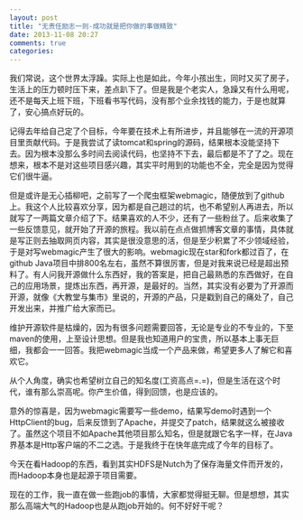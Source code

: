 ```yaml
---
layout: post
title: "无责任励志一则-成功就是把你做的事做精致"
date: 2013-11-08 20:27
comments: true
categories: 
---
```

我们常说，这个世界太浮躁。实际上也是如此，今年小孩出生，同时又买了房子，生活上的压力顿时压下来，差点趴下了。但是我是个老实人，急躁又有什么用呢，还不是每天上班下班，下班看书写代码，没有那个业余找钱的能力，于是也就算了，安心搞点好玩的。

<!--more-->

记得去年给自己定了个目标，今年要在技术上有所进步，并且能够在一流的开源项目里贡献代码。于是我尝试了读tomcat和spring的源码，结果根本没能坚持下去。因为根本没那么多时间去阅读代码，也坚持不下去，最后都是不了了之。现在想来，根本不是对这些项目感兴趣，其实平时用到的功能也不全，完全是因为觉得它们很牛逼。

但是或许是无心插柳吧，之前写了一个爬虫框架webmagic，随便放到了github上。我这个人比较喜欢分享，因为都是自己趟过的坑，也不希望别人再进去，所以就写了一两篇文章介绍了下。结果喜欢的人不少，还有了一些粉丝了。后来收集了一些反馈意见，就开始了开源的旅程。我以前在点点做抓博客文章的事情，具体就是写正则去抽取网页内容，其实是很没意思的活，但是至少积累了不少领域经验，于是对写webmagic产生了很大的影响。webmagic现在star和fork都过百了，在github Java项目中排800名左右，虽然不算很厉害，但是对我来说已经是超出预料了。有人问我开源做什么东西好，我的答案是，把自己最熟悉的东西做好，在自己的应用场景，提炼出东西，再开源，是最好的。当然，其实没有必要为了开源而开源，就像《大教堂与集市》里说的，开源的产品，只是戳到自己的痛处了，自己开发出来，并推广给大家而已。

维护开源软件是枯燥的，因为有很多问题需要回答，无论是专业的不专业的，下至maven的使用，上至设计思想。但是我也知道用户的宝贵，所以基本上事无巨细，我都会一一回答。我把webmagic当成一个产品来做，希望更多人了解它和喜欢它。

从个人角度，确实也希望树立自己的知名度(工资高点=.=)，但是生活在这个时代，谁有那么崇高呢。你产生价值，得到回馈，也是应该的。

意外的惊喜是，因为webmagic需要写一些demo，结果写demo时遇到一个HttpClient的bug，后来反馈到了Apache，并提交了patch，结果就这么被接收了。虽然这个项目不如Apache其他项目那么知名，但是就跟它名字一样，在Java界基本是Http客户端的不二之选。于是我终于在快年底完成了今年的目标了。

今天在看Hadoop的东西，看到其实HDFS是Nutch为了保存海量文件而开发的，而Hadoop本身也是起源于项目需要。

现在的工作，我一直在做一些跑job的事情，大家都觉得挺无聊。但是想想，其实那么高端大气的Hadoop也是从跑job开始的。何不好好干呢？